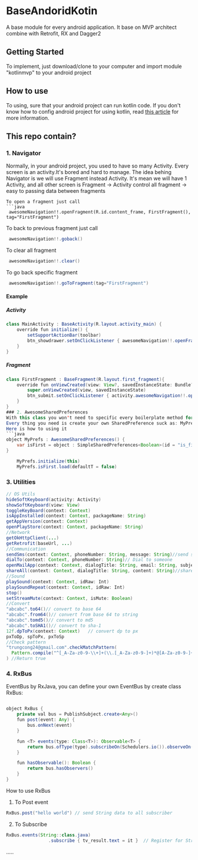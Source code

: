 # BaseAndoridKotin
A base module for every android application. It base on MVP architect combine with Retrofit, RX and Dagger2
## Getting Started
To implement, just download/clone to your computer and import module "kotlinmvp" to your android project
## How to use
To using, sure that your android project can run kotlin code. If you don't know how to config android project for using kotlin, read [this article](https://medium.com/@elye.project/setup-kotlin-for-android-studio-1bffdf1362e8) for more information.
## This repo contain?
### 1. Navigator
Normally, in your android project, you used to have so many Activity. Every screen is an activity.It's bored and hard to manage.
The idea behing Navigator is we will use Fragment instead Activity. It's mean we will have 1 Activity, and all other screen is Fragment
-> Activity control all fragment -> easy to passing data between fragments

```
To open a fragment just call
```java
 awesomeNavigation!!.openFragment(R.id.content_frame, FirstFragment(), tag="FirstFragment")
```
To back to previous fragment just call
```java
 awesomeNavigation!!.goback()
```
To clear all fragment
```java
 awesomeNavigation!!.clear()
```
To go back specific fragment 
```java
 awesomeNavigation!!.goToFragment(tag="FirstFragment")
```
#### Example
##### Activity
```java
class MainActivity : BaseActivity(R.layout.activity_main) {
    override fun initialize() {
        setSupportActionBar(toolbar)
        btn_showdrawer.setOnClickListener { awesomeNavigation!!.openFragment(R.id.content_frame, FirstFragment(), tag="FirstFragment") }
    }
}
```
##### Fragment
```java
class FirstFragment : BaseFragment(R.layout.first_fragment){
    override fun onViewCreated(view: View?, savedInstanceState: Bundle?) {
        super.onViewCreated(view, savedInstanceState)
        btn_submit.setOnClickListener { activity.awesomeNavigation!!.openFragment(R.id.content_frame, SecondFragment(), tag = "SecondFragment") }
    }
}
### 2. AwesomeSharedPreferences
With this class you won't need to specific every boilerplate method for saving data in sharedpreference.
Every thing you need is create your own SharedPreference suck as: MyPrefs and extends AwesomeSharedPreferences.
Here is how to using it
```java
object MyPrefs : AwesomeSharedPreferences() {
    var isFirst = object : SimpleSharedPreferences<Boolean>(id = "is_first"){}
}
```
```java
    MyPrefs.initialize(this)
    MyPrefs.isFirst.load(defaultT = false)
```
### 3. Utilities
```java
// OS Utils
hideSoftKeyboard(activity: Activity)
showSoftKeyboard(view: View)
toggleKeyBoard(context: Context)
isAppInstalled(context: Context, packageName: String)
getAppVersion(context: Context)
openPlayStore(context: Context, packageName: String)
//Network
getOkHttpClient(...)
getRetrofit(baseUrl, ...)
//Communication
sendSms(context: Context, phoneNumber: String, message: String)//send sms to someone
dialTo(context: Context, phoneNumber: String)// Dial to someone
openMailApp(context: Context, dialogTitle: String, email: String, subject: String, text: String)// open email application
shareAll(context: Context, dialogTitle: String, content: String)//share to others application
//Sound
playSound(context: Context, idRaw: Int)
playSoundRepeat(context: Context, idRaw: Int)
stop()
setStreamMute(context: Context, isMute: Boolean)
//Convert
"abcabc".to64()// convert to base 64
"abcabc".from64()// convert from base 64 to string
"abcabc".tomd5()// convert to md5
"abcabc".toSHA1()// convert to sha-1
12f.dpToPx(context: Context)   // convert dp to px
pxToDp, spToPx, pxToSp
//Check pattern
"trungcong24@gmail.com".checkMatchPattern(
  Pattern.compile("^[_A-Za-z0-9-\\+]+(\\.[_A-Za-z0-9-]+)*@[A-Za-z0-9-]+(\\.[A-Za-z0-9]+)*(\\.[A-Za-z]{2,})$")
) //Return true
```
### 4. RxBus
EventBus by RxJava, you can define your own EventBus by create class RxBus:
```java

object RxBus {
    private val bus = PublishSubject.create<Any>()
    fun post(event: Any) {
        bus.onNext(event)
    }

    fun <T> events(type: Class<T>): Observable<T> {
        return bus.ofType(type).subscribeOn(Schedulers.io()).observeOn(AndroidSchedulers.mainThread())
    }

    fun hasObservable(): Boolean {
        return bus.hasObservers()
    }
}
```
How to use RxBus
1. To Post event
```java
RxBus.post("hello world") // send String data to all subscriber
```
2. To Subscribe
```java
RxBus.events(String::class.java)
                .subscribe { tv_result.text = it }  // Register for String type, when receive a string, tv_result will change value
```

.....

